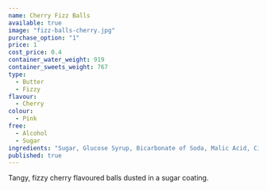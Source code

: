 ```yaml
---
name: Cherry Fizz Balls
available: true
image: "fizz-balls-cherry.jpg"
purchase_option: "1"
price: 1
cost_price: 0.4
container_water_weight: 919
container_sweets_weight: 767
type: 
  - Butter
  - Fizzy
flavour: 
  - Cherry
colour: 
  - Pink
free: 
  - Alcohol
  - Sugar
ingredients: "Sugar, Glucose Syrup, Bicarbonate of Soda, Malic Acid, Citric Acid, Colours: E122"
published: true
---
```


Tangy, fizzy cherry flavoured balls dusted in a sugar coating.
